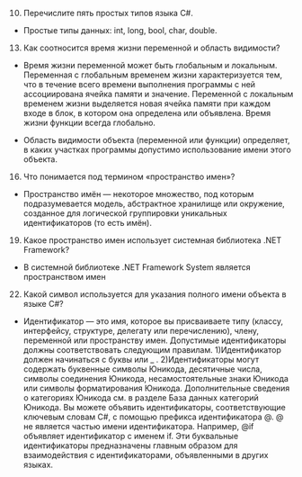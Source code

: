 10. Перечислите пять простых типов языка C#.

- Простые типы данных: int, long, bool, char, double.

13. Как соотносится время жизни переменной и область видимости?

- Время жизни переменной может быть глобальным и локальным. Переменная с
глобальным временем жизни характеризуется тем, что в течение всего времени
выполнения программы с ней ассоциирована ячейка памяти и значение.
Переменной с локальным временем жизни выделяется новая ячейка памяти при
каждом входе в блок, в котором она определена или объявлена. Время жизни
функции всегда глобально.

- Область видимости объекта (переменной или функции) определяет, в каких
участках программы допустимо использование имени этого объекта.

16. Что понимается под термином «пространство имен»?

- Пространство имён — некоторое множество, под которым подразумевается
модель, абстрактное хранилище или окружение, созданное для логической
группировки уникальных идентификаторов (то есть имён).

19. Какое пространство имен использует системная библиотека .NET Framework?

- В системной библиотеке .NET Framework System является пространством имен

22. Какой символ используется для указания полного имени объекта в языке C#?

- Идентификатор — это имя, которое вы присваиваете типу (классу, интерфейсу,
структуре, делегату или перечислению), члену, переменной или пространству
имен. Допустимые идентификаторы должны соответствовать следующим
правилам.
1)Идентификатор должен начинаться с буквы или _ .
2)Идентификаторы могут содержать буквенные символы Юникода, десятичные
числа, символы соединения Юникода, несамостоятельные знаки Юникода или
символы форматирования Юникода. Дополнительные сведения о категориях
Юникода см. в разделе База данных категорий Юникода. Вы можете объявить
идентификаторы, соответствующие ключевым словам C#, с помощью префикса
идентификатора @. @ не является частью имени идентификатора. Например,
@if объявляет идентификатор с именем if. Эти буквальные идентификаторы
предназначены главным образом для взаимодействия с идентификаторами,
объявленными в других языках.
